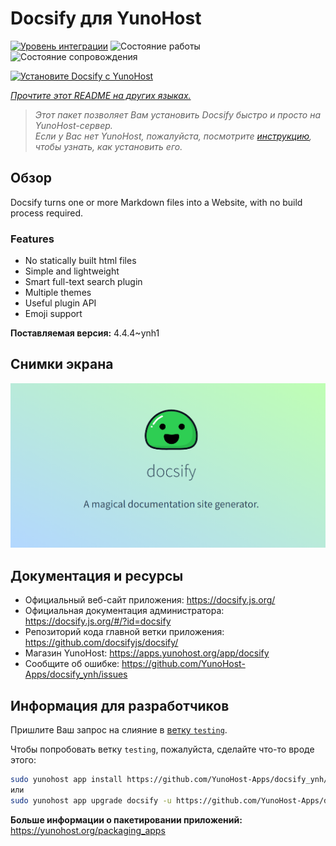 <!--
Важно: этот README был автоматически сгенерирован <https://github.com/YunoHost/apps/tree/master/tools/readme_generator>
Он НЕ ДОЛЖЕН редактироваться вручную.
-->

# Docsify для YunoHost

[![Уровень интеграции](https://dash.yunohost.org/integration/docsify.svg)](https://ci-apps.yunohost.org/ci/apps/docsify/) ![Состояние работы](https://ci-apps.yunohost.org/ci/badges/docsify.status.svg) ![Состояние сопровождения](https://ci-apps.yunohost.org/ci/badges/docsify.maintain.svg)

[![Установите Docsify с YunoHost](https://install-app.yunohost.org/install-with-yunohost.svg)](https://install-app.yunohost.org/?app=docsify)

*[Прочтите этот README на других языках.](./ALL_README.md)*

> *Этот пакет позволяет Вам установить Docsify быстро и просто на YunoHost-сервер.*  
> *Если у Вас нет YunoHost, пожалуйста, посмотрите [инструкцию](https://yunohost.org/install), чтобы узнать, как установить его.*

## Обзор

Docsify turns one or more Markdown files into a Website, with no build process required.

### Features

- No statically built html files
- Simple and lightweight
- Smart full-text search plugin
- Multiple themes
- Useful plugin API
- Emoji support


**Поставляемая версия:** 4.4.4~ynh1

## Снимки экрана

![Снимок экрана Docsify](./doc/screenshots/screenshot.png)

## Документация и ресурсы

- Официальный веб-сайт приложения: <https://docsify.js.org/>
- Официальная документация администратора: <https://docsify.js.org/#/?id=docsify>
- Репозиторий кода главной ветки приложения: <https://github.com/docsifyjs/docsify/>
- Магазин YunoHost: <https://apps.yunohost.org/app/docsify>
- Сообщите об ошибке: <https://github.com/YunoHost-Apps/docsify_ynh/issues>

## Информация для разработчиков

Пришлите Ваш запрос на слияние в [ветку `testing`](https://github.com/YunoHost-Apps/docsify_ynh/tree/testing).

Чтобы попробовать ветку `testing`, пожалуйста, сделайте что-то вроде этого:

```bash
sudo yunohost app install https://github.com/YunoHost-Apps/docsify_ynh/tree/testing --debug
или
sudo yunohost app upgrade docsify -u https://github.com/YunoHost-Apps/docsify_ynh/tree/testing --debug
```

**Больше информации о пакетировании приложений:** <https://yunohost.org/packaging_apps>
